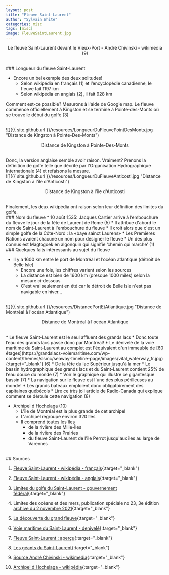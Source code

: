 ```yaml
---
layout: post
title: "Fleuve Saint-Laurent"
author: "Sylvain White"
categories: misc
tags: [misc]
image: FleuveSaintLaurent.jpg
---
```

<p style="text-align: center;">Le fleuve Saint-Laurent devant le Vieux-Port - André Chivinski - wikimedia (9)</p>

<br/>
### Longueur du fleuve Saint-Laurent

* Encore un bel exemple des deux solitudes!
    * Selon wikipédia en français (1) et l’encyclopédie canadienne, le fleuve fait 1197 km
    * Selon wikipédia en anglais (2), il fait 928 km

Comment est-ce possible? Mesurons à l'aide de Google map. Le fleuve commence officiellement à Kingston et se termine à Pointe-des-Monts où se trouve le début du golfe (3)

<br/>
![]({{ site.github.url }}/resources/LongueurDuFleuvePointDesMonts.jpg "Distance de Kingston à Pointe-Des-Monts")

<p style="text-align: center;">Distance de Kingston à Pointe-Des-Monts</p>

<br/>
Donc, la version anglaise semble avoir raison. Vraiment? Prenons la définition de golfe telle que décrite par l'Organisation Hydrographique Internationale (4) et refaisons la mesure.

<br/>
![]({{ site.github.url }}/resources/LongueurDuFleuveAnticosti.jpg "Distance de Kingston à l'île d'Anticosti")

<p style="text-align: center;">Distance de Kingston à l'île d'Anticosti</p>

<br/>
Finalement, les deux wikipédia ont raison selon leur définition des limites du golfe.

<br/>
### Nom du fleuve
* 10 août 1535: Jacques Cartier arrive à l’embouchure du fleuve le jour de la fête de Laurent de Rome (5)
    * Il attribue d'abord le nom de Saint-Laurent à l'embouchure du fleuve
    * Il croit alors que c'est un simple golfe de la Côte-Nord : la «baye sainct Laurens»
* Les Premières Nations avaient chacune un nom pour désigner le fleuve
    * Un des plus connus est Magtogoek en algonquin qui signifie ‘chemin qui marche’ (1)

<br/>
### Quelques faits intéressants au sujet du fleuve

* Il y a 1600 km entre le port de Montréal et l’océan atlantique (détroit de Belle Isle)
    * Encore une fois, les chiffres varient selon les sources
    * La distance est bien de 1600 km (presque 1000 miles) selon la mesure ci-dessous
    * C'est vrai seulement en été car le détroit de Belle Isle n'est pas navigable en hiver...

<br/>
![]({{ site.github.url }}/resources/DistancePortEtAtlantique.jpg "Distance de Montréal à l'océan Atlantique")

<p style="text-align: center;">Distance de Montréal à l'océan Atlantique</p>

<br/>
* Le fleuve Saint-Laurent est le seul affluent des grands lacs
    * Donc toute l’eau des grands lacs passe donc par Montréal!
* Le dénivelé de la voie maritime du Saint-Laurent au complet est l'équivalent d'un immeuble de [60 étages](https://grandslacs-voiemaritime.com/wp-content/themes/slsmc/seaway-timeline-page/images/vital_waterway_fr.jpg){:target="_blank"} (6)
    * De la tête du lac Supérieur jusqu'à la mer
* Le bassin hydrographique des grands lacs et du Saint-Laurent contient 25% de l’eau douce du monde (7)
    * Voir le graphique qui illustre ce gigantesque bassin (7)
* La navigation sur le fleuve est l'une des plus périlleuses au monde!
    * Les grands bateaux emploient donc obligatoirement des capitaines québécois
    * Lire ce très joli article de Radio-Canada qui explique comment se déroule cette navigation (8)

* Archipel d'Hochelaga (10)
    * L'île de Montréal est la plus grande de cet archipel
    * L'archipel regroupe environ 320 îles
    * Il comprend toutes les îles 
        * de la rivière des Mille-Îles
        * de la rivière des Prairies
        * du fleuve Saint-Laurent de l'île Perrot jusqu'aux îles au large de Varennes

<br/>
## Sources

1. [Fleuve Saint-Laurent - wikipédia - français](https://fr.wikipedia.org/wiki/Fleuve_Saint-Laurent){:target="_blank"}

2. [Fleuve Saint-Laurent - wikipédia - anglais](https://en.wikipedia.org/wiki/St._Lawrence_River){:target="_blank"}

3. [Limites du golfe du Saint-Laurent - gouvernement fédéral](https://www.qc.dfo-mpo.gc.ca/fr/lestuaire-et-le-golfe-du-saint-laurent){:target="_blank"}

4. Limites des océans et des mers, publication spéciale no 23, 3e édition [archive du 2 novembre 2021](https://archive.wikiwix.com/cache/index2.php?url=http%3A%2F%2Fwww.iho.int%2Fiho_pubs%2Fstandard%2FS-23%2FS-23_Ed3_1953_FR.pdf%2Findex.html#federation=archive.wikiwix.com&tab=url){:target="_blank"}

5. [La découverte du grand fleuve](https://www.erudit.org/en/journals/hq/2000-v6-n2-hq1057497/11306ac.pdf){:target="_blank"}

6. [Voie maritime du Saint-Laurent - denivelé](https://grandslacs-voiemaritime.com/wp-content/themes/slsmc/seaway-timeline-page/images/vital_waterway_fr.jpg){:target="_blank"}

7. [Fleuve Saint-Laurent : aperçu](https://www.canada.ca/fr/environnement-changement-climatique/services/fleuve-saint-laurent.html){:target="_blank"}

8. [Les géants du Saint-Laurent](https://ici.radio-canada.ca/recit-numerique/5436/fleuve-pilotes-saint-laurent-navigation-maritime-risques-hiver-transport-conteneurs-marchandises){:target="_blank"}

9. [Source André Chivinski - wikimedia](https://commons.wikimedia.org/wiki/File:Montr%C3%A9al_302_(35877228203).jpg){:target="_blank"}

10. [Archipel d'Hochelaga - wikipédia](https://fr.wikipedia.org/wiki/Archipel_d%27Hochelaga){:target="_blank"}



